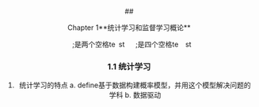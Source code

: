 <p align="center">
## <center>Chapter 1**统计学习和监督学习概论**
</p>
&#8194 ;是两个空格te&#8194;st
&#8195 ;是四个空格te&#8195;st

### 1.1   统计学习
1. 统计学习的特点
    a. define基于数据构建概率模型，并用这个模型解决问题的学科
    b.  数据驱动
    
